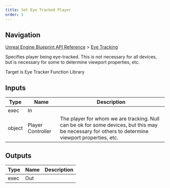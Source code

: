 ```yaml
---
title: Set Eye Tracked Player
order: 5
---
```

## Navigation

[Unreal Engine Blueprint API Reference](https://dev.epicgames.com/documentation/en-us/unreal-engine/BlueprintAPI) > [Eye Tracking](https://dev.epicgames.com/documentation/en-us/unreal-engine/BlueprintAPI/EyeTracking)

Specifies player being eye-tracked. This is not necessary for all devices, but is necessary for some to determine viewport properties, etc.

Target is Eye Tracker Function Library

## Inputs

| Type | Name | Description |
| --- | --- | --- |
| exec | In |  |
| object | Player Controller | The player for whom we are tracking. Null can be ok for some devices, but this may be necessary for others to determine viewport properties, etc. |

## Outputs

| Type | Name | Description |
| --- | --- | --- |
| exec | Out |  |
